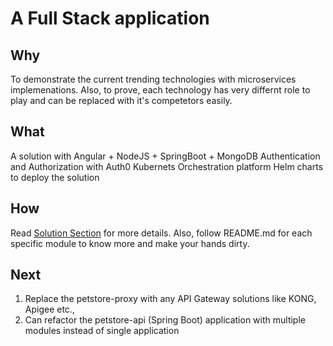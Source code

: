 # A Full Stack application 

## Why
To demonstrate the current trending technologies with microservices implemenations. Also, to prove, each technology has very differnt role to play  and can be replaced with it's competetors easily.

## What

A solution with Angular + NodeJS + SpringBoot + MongoDB
Authentication and Authorization with Auth0
Kubernets Orchestration platform
Helm charts to deploy the solution

## How
Read [Solution Section] for more details. Also, follow README.md for each specific module to know more and make your hands dirty.

[Solution Section]: <solution/solution.md>

## Next

1. Replace the petstore-proxy with any API Gateway solutions like KONG, Apigee etc.,
2. Can refactor the petstore-api (Spring Boot) application with multiple modules instead of single application



